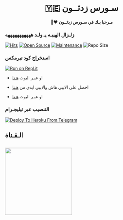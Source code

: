 <h1 align="center"><b>🇾🇪 سـورس زدثــون  </b></h1>
<h4 align="center">🧸♥ مـرحبا بـك في سـورس زدثــون</h4>

### زلـزال الهيبـه يـ ولـد هههههههههههه  ##

[![Hits](https://hits.seeyoufarm.com/api/count/incr/badge.svg?url=https%3A%2F%2Fgithub.com%2FZedThon%2FZED_USERBOT&count_bg=%2379C83D&title_bg=%23555555&icon=&icon_color=%23E7E7E7&title=hits&edge_flat=false)](https://github.com/ZedThon/ZED_USERBOT)
[![Open Source](https://badges.frapsoft.com/os/v2/open-source.png?v=103)](https://github.com/ellerbrock/open-source-badges/)
[![Maintenance](https://img.shields.io/badge/Maintained%3F-yes-green?&style=flat-square)](https://GitHub.com/ZedThon/ZED_USERBOT/graphs/commit-activity) 
![Repo Size](https://img.shields.io/github/repo-size/ZedThon/ZED_USERBOT?&style=flat-square&logo=github)


### استخراج كود تيرمكس  ##
[![Run on Repl.it](https://repl.it/badge/github/STARKGANG/friday)](https://replit.com/@ZTHONAR/stringsession)
- او عبـر البوت  [هـنا](https://t.me/Zedthonnbot)    

- احصل على الايبي هاش والايبي ايدي من  [هـنا](https://my.telegram.org/)    
- او عبـر البوت  [هـنا](https://t.me/TeleORG_Bot)    
### التنصيب عبر تيليجـرام ##
[![Deploy To Heroku From Telegram](https://www.herokucdn.com/deploy/button.svg)](https://telegram.dog/XTZ_HerokuBot?start=https://github.com/Zedthon/ZedHeroku)

## الـقـناة ##
   <a href="https://t.me/ZedThon"><img src="https://img.shields.io/badge/Source%20Dev%3F-here-inactive?&style=plastic?&logo=telegram" width=220px></a></p>
 - 
